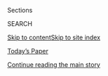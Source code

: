 <div id="app">

<div>

<div class="NYTAppHideMasthead css-zz1s19 e1suatyy0">

<div class="section css-ui9rw0 e1suatyy2">

<div class="css-11hrj97 er09x8g0">

<div class="css-6n7j50">

</div>

<span class="css-1dv1kvn">Sections</span>

<div class="css-10488qs">

<span class="css-1dv1kvn">SEARCH</span>

</div>

[Skip to content](#site-content)[Skip to site
index](#site-index)

</div>

<div class="css-10698na e1huz5gh0">

</div>

</div>

<div id="masthead-bar-one" class="section hasLinks css-15hmgas e1csuq9d3">

<div class="css-uqyvli e1csuq9d0">

</div>

<div class="css-1uqjmks e1csuq9d1">

</div>

<div class="css-9e9ivx">

[](https://myaccount.nytimes.com/auth/login?response_type=cookie&client_id=vi)

</div>

<div class="css-1bvtpon e1csuq9d2">

[Today’s Paper](https://www.nytimes.com/section/todayspaper)

</div>

</div>

</div>

</div>

<div data-aria-hidden="false">

<div id="site-content" data-role="main">

<div id="top-wrapper" class="css-15p45cc eaca97t0" type="top">

<div id="top-slug" class="css-19x0jxb eaca97t1" hidden="">

Advertisement

</div>

[Continue reading the main
story](#after-top)

<div class="ad top-wrapper" style="text-align:center;height:100%;display:block;min-height:90px">

<div id="top" class="place-ad" data-position="top" data-size-key="top">

</div>

</div>

<div id="after-top">

</div>

</div>

<div id="collection-the-stone" class="section css-15h4p1b e9abtgs0">

<div class="css-1j21atc e1svk9qx1">

<div class="css-fmiefx e1svk9qx2">

<div class="css-1hk7r2m eu54l5x0">

<div id="sponsor-wrapper" class="css-7a1pgi eaca97t0" type="sponsor" hidden="">

<div id="sponsor-slug" class="css-1l4mleb eaca97t1" hidden="">

Supported by

</div>

[Continue reading the main
story](#after-sponsor)

<div id="sponsor" class="ad sponsor-wrapper" style="text-align:left;height:100%;display:block">

</div>

<div id="after-sponsor">

</div>

</div>

</div>

### <span class="css-1032l74 ezz4tcd1">[Opinion](/section/opinion)</span>

</div>

<div class="css-nfcc9b e1svk9qx3">

<div class="css-zpl4ow e1svk9qx7">

![avatar](https://static01.nyt.com/images/2014/04/25/opinion/opinionator-pog-thestone/opinionator-pog-thestone-thumbLarge-v2.png)

</div>

<div class="css-vl9dhg e1svk9qx5">

<div class="css-1nrhkj6 e1svk9qx6">

# The Stone

<div class="follow-button-placeholder" data-collection-id="">

</div>

</div>

## <span>A forum for contemporary philosophers and other thinkers on issues both timely and timeless. The series moderator is Simon Critchley, who teaches philosophy at The New School for Social Research.</span>

</div>

</div>

## <span>A forum for contemporary philosophers and other thinkers on issues both timely and timeless. The series moderator is Simon Critchley, who teaches philosophy at The New School for Social Research.</span>

</div>

<div class="css-1rclpnj ekkqrpp0">

</div>

<div class="css-185go5a e1o5byef0">

<div class="css-15cbhtu">

  - [Latest](#stream-panel)
  - <span class="css-6n7j50">Search</span>
    <div class="control">
    <div class="label-container css-1dv1kvn">
    Search
    </div>
    <div class="css-wm4t3d">
    **<span id="clear-search-input" class="css-1dv1kvn">Clear this text
    input</span>
    </div>
    </div>
    <span class="css-1iovbfw"></span>

<div id="stream-panel" class="section css-8msx5b e1jz0cab1">

<div class="css-13mho3u">

1.  
    
    <div class="css-1cp3ece">
    
    <div class="css-1l4spti">
    
    [](/2020/07/29/opinion/jainism-nonviolence-death.html)
    
    <div class="css-79elbk">
    
    ![](https://static01.nyt.com/images/2020/07/29/opinion/29stonepromo/29stonepromo-thumbWide.jpg?quality=75&auto=webp&disable=upscale)
    
    </div>
    
    ## Don’t Fear Dying. Fear Violence.
    
    Why do millions of practitioners of the Jain religion strive to
    avoid harming even microscopic creatures?
    
    <div class="css-1nqbnmb ea5icrr0">
    
    By <span class="css-1n7hynb">George
    Yancy</span>
    
    </div>
    
    </div>
    
    <div class="css-1lc2l26 e1xfvim33">
    
    </div>
    
    </div>

2.  
    
    <div class="css-1cp3ece">
    
    <div class="css-1l4spti">
    
    [](/2020/07/21/opinion/should-we-cancel-aristotle.html)
    
    <div class="css-79elbk">
    
    ![](https://static01.nyt.com/images/2020/07/21/opinion/21stone-aristotle/21stone-aristotle-thumbWide.png?quality=75&auto=webp&disable=upscale)
    
    </div>
    
    ## Should We Cancel Aristotle?
    
    He defended slavery and opposed the notion of human equality. But he
    is not our enemy.
    
    <div class="css-1nqbnmb ea5icrr0">
    
    By <span class="css-1n7hynb">Agnes
    Callard</span>
    
    </div>
    
    </div>
    
    <div class="css-1lc2l26 e1xfvim33">
    
    </div>
    
    </div>

3.  
    
    <div class="css-1cp3ece">
    
    <div class="css-1l4spti">
    
    [](/2020/07/08/opinion/disability-philosophy-zhuangzi.html)
    
    <div class="css-79elbk">
    
    ![](https://static01.nyt.com/images/2020/07/08/opinion/08stone/08stone-thumbWide.jpg?quality=75&auto=webp&disable=upscale)
    
    </div>
    
    ## Was This Ancient Taoist the First Philosopher of Disability?
    
    Zhuangzi pushed back against the idea that “normal” is good and
    difference is bad 2,500 years ago.
    
    <div class="css-1nqbnmb ea5icrr0">
    
    By <span class="css-1n7hynb">John Altmann <span>and</span> Bryan W.
    Van
    Norden</span>
    
    </div>
    
    </div>
    
    <div class="css-1lc2l26 e1xfvim33">
    
    </div>
    
    </div>

4.  
    
    <div class="css-1cp3ece">
    
    <div class="css-1l4spti">
    
    [](/2020/07/02/opinion/lab-grown-meat.html)
    
    <div class="css-79elbk">
    
    ![](https://static01.nyt.com/images/2020/07/02/opinion/02Stone-Meat1/02Stone-Meat1-thumbWide.jpg?quality=75&auto=webp&disable=upscale)
    
    </div>
    
    ## What if We Could Have Meat Without Murder?
    
    We can, if we can agree that it doesn’t need to come from the body
    of an animal.
    
    <div class="css-1nqbnmb ea5icrr0">
    
    By <span class="css-1n7hynb">Andy
    Lamey</span>
    
    </div>
    
    </div>
    
    <div class="css-1lc2l26 e1xfvim33">
    
    </div>
    
    </div>

5.  
    
    <div class="css-1cp3ece">
    
    <div class="css-1l4spti">
    
    [](/2020/06/28/opinion/montaigne-plague-essays.html)
    
    <div class="css-79elbk">
    
    ![](https://static01.nyt.com/images/2020/06/26/opinion/stone/stone-thumbWide.jpg?quality=75&auto=webp&disable=upscale)
    
    </div>
    
    ## Montaigne Fled the Plague, and Found Himself
    
    As disease and war ravaged the nation, he left town and invented the
    essay.
    
    <div class="css-1nqbnmb ea5icrr0">
    
    By <span class="css-1n7hynb">Robert
    Zaretsky</span>
    
    </div>
    
    </div>
    
    <div class="css-1lc2l26 e1xfvim33">
    
    </div>
    
    </div>

6.  
    
    <div class="css-1cp3ece">
    
    <div class="css-1l4spti">
    
    [](/2020/06/21/opinion/police-violence-racism-reform.html)
    
    <div class="css-79elbk">
    
    ![](https://static01.nyt.com/images/2020/06/21/opinion/21stoneWeb/21stoneWeb-thumbWide.jpg?quality=75&auto=webp&disable=upscale)
    
    </div>
    
    ## Policing Is Doing What It Was Meant to Do. That’s the Problem.
    
    Blaming racist violence on “bad apples” misses the point.
    
    <div class="css-1nqbnmb ea5icrr0">
    
    By <span class="css-1n7hynb">Todd May <span>and</span> George
    Yancy</span>
    
    </div>
    
    </div>
    
    <div class="css-1lc2l26 e1xfvim33">
    
    </div>
    
    </div>

7.  
    
    <div class="css-1cp3ece">
    
    <div class="css-1l4spti">
    
    [](/2020/06/16/opinion/black-academia-racism.html)
    
    <div class="css-79elbk">
    
    ![](https://static01.nyt.com/images/2020/06/16/opinion/16stone-lebron3/merlin_170065476_8c2008f2-363c-4aa2-bc69-394ff748cd43-thumbWide.jpg?quality=75&auto=webp&disable=upscale)
    
    </div>
    
    ## White America Wants Me to Conform. I Won’t Do It.
    
    Even at elite universities, I was exposed to the disease that has
    endangered black lives for so long.
    
    <div class="css-1nqbnmb ea5icrr0">
    
    By <span class="css-1n7hynb">Chris
    Lebron</span>
    
    </div>
    
    </div>
    
    <div class="css-1lc2l26 e1xfvim33">
    
    </div>
    
    </div>

8.  
    
    <div class="css-1cp3ece">
    
    <div class="css-1l4spti">
    
    [](/2020/06/01/opinion/carrie-mae-weems-black-television.html)
    
    <div class="css-79elbk">
    
    ![](https://static01.nyt.com/images/2020/06/01/multimedia/01bigideas-weems/01bigideas-weems-thumbWide.jpg?quality=75&auto=webp&disable=upscale)
    
    </div>
    
    ## Carrie Mae Weems: A Crack in the Cultural Armor
    
    The artist recounts the genesis of her photo series on the sets and
    spaces where African Americans changed network television.
    
    <div class="css-1nqbnmb ea5icrr0">
    
    By <span class="css-1n7hynb">Carrie Mae
    Weems</span>
    
    </div>
    
    </div>
    
    <div class="css-1lc2l26 e1xfvim33">
    
    </div>
    
    </div>

9.  
    
    <div class="css-1cp3ece">
    
    <div class="css-1l4spti">
    
    [](/2020/05/31/opinion/acting-movies-art.html)
    
    <div class="css-79elbk">
    
    ![](https://static01.nyt.com/images/2020/05/31/multimedia/31bigideas-studi/31bigideas-studi-thumbWide.jpg?quality=75&auto=webp&disable=upscale)
    
    </div>
    
    ## A Cog in the Machine of Creation
    
    The many roles involved in producing a film rule out the notion of a
    single, indispensable artist.
    
    <div class="css-1nqbnmb ea5icrr0">
    
    By <span class="css-1n7hynb">Wes
    Studi</span>
    
    </div>
    
    </div>
    
    <div class="css-1lc2l26 e1xfvim33">
    
    </div>
    
    </div>

10. 
    
    <div class="css-1cp3ece">
    
    <div class="css-1l4spti">
    
    [](/2020/05/30/opinion/dance-fashion-herpen-jalet.html)
    
    <div class="css-79elbk">
    
    ![](https://static01.nyt.com/images/2020/05/30/multimedia/30bigideas-jalet/30bigideas-jalet-thumbWide.jpg?quality=75&auto=webp&disable=upscale)
    
    </div>
    
    ## Where Dance and Fashion Collide
    
    A conversation between the designer Iris van Herpen and the
    choreographer Damien Jalet on the creative process.
    
    <div class="css-1nqbnmb ea5icrr0">
    
    By <span class="css-1n7hynb">Iris van Herpen <span>and</span> Damien
    Jalet</span>
    
    </div>
    
    </div>
    
    <div class="css-1lc2l26 e1xfvim33">
    
    </div>
    
    </div>

<div class="css-13mho3u">

<div class="css-1t62hi8">

<div class="css-1stvaey">

Show
More

<div>

<div style="border:0;clip:rect(0 0 0 0);height:1px;margin:-1px;overflow:hidden;white-space:nowrap;padding:0;width:1px;position:absolute" data-role="log" data-aria-live="assertive">

</div>

<div style="border:0;clip:rect(0 0 0 0);height:1px;margin:-1px;overflow:hidden;white-space:nowrap;padding:0;width:1px;position:absolute" data-role="log" data-aria-live="assertive">

</div>

<div style="border:0;clip:rect(0 0 0 0);height:1px;margin:-1px;overflow:hidden;white-space:nowrap;padding:0;width:1px;position:absolute" data-role="log" data-aria-live="polite">

</div>

<div style="border:0;clip:rect(0 0 0 0);height:1px;margin:-1px;overflow:hidden;white-space:nowrap;padding:0;width:1px;position:absolute" data-role="log" data-aria-live="polite">

</div>

</div>

</div>

</div>

</div>

</div>

<div class="css-g6hk37 supplemental">

<div id="mid1-wrapper" class="css-10wkyv7 eaca97t0" type="lede">

<div id="mid1-slug" class="css-1tag3rd eaca97t1">

Advertisement

</div>

[Continue reading the main
story](#after-mid1)

<div id="mid1" class="ad mid1-wrapper" style="text-align:center;height:100%;display:block;min-height:250px">

</div>

<div id="after-mid1">

</div>

</div>

<div id="mktg-wrapper" class="css-oxle51 eaca97t0" type="mktg">

<div id="mktg-slug" class="css-1tag3rd eaca97t1">

Advertisement

</div>

[Continue reading the main
story](#after-mktg)

<div id="mktg" class="ad mktg-wrapper" style="text-align:center;height:100%;display:block">

</div>

<div id="after-mktg">

</div>

</div>

</div>

</div>

</div>

</div>

</div>

</div>

## Site Index

<div>

</div>

## Site Information Navigation

  - [© <span>2020</span> <span>The New York Times
    Company</span>](https://help.nytimes.com/hc/en-us/articles/115014792127-Copyright-notice)

<!-- end list -->

  - [NYTCo](https://www.nytco.com/)
  - [Contact
    Us](https://help.nytimes.com/hc/en-us/articles/115015385887-Contact-Us)
  - [Work with us](https://www.nytco.com/careers/)
  - [Advertise](https://nytmediakit.com/)
  - [T Brand Studio](http://www.tbrandstudio.com/)
  - [Your Ad
    Choices](https://www.nytimes.com/privacy/cookie-policy#how-do-i-manage-trackers)
  - [Privacy](https://www.nytimes.com/privacy)
  - [Terms of
    Service](https://help.nytimes.com/hc/en-us/articles/115014893428-Terms-of-service)
  - [Terms of
    Sale](https://help.nytimes.com/hc/en-us/articles/115014893968-Terms-of-sale)
  - [Site
    Map](https://spiderbites.nytimes.com)
  - [Help](https://help.nytimes.com/hc/en-us)
  - [Subscriptions](https://www.nytimes.com/subscription?campaignId=37WXW)

</div>

</div>
